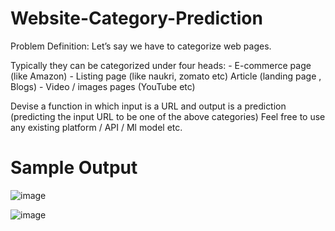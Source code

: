# Website-Category-Prediction
Problem Definition: Let’s say we have to categorize web pages. 

Typically they can be categorized under four heads: - E-commerce page (like Amazon) - Listing page (like naukri, zomato etc) 
Article (landing page , Blogs) - Video / images pages (YouTube etc)  

Devise a function in which input is a URL and output is a prediction (predicting the input URL to be one of the above categories) Feel free to use any existing platform / API / Ml model etc.
# Sample Output 

![image](https://user-images.githubusercontent.com/53830055/124364264-f0813180-dc5d-11eb-8bde-a6424f057e55.png)

![image](https://user-images.githubusercontent.com/53830055/124364278-0bec3c80-dc5e-11eb-9ef0-b66d68f45df8.png)
